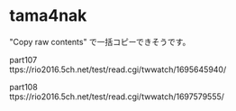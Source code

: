 # tama4nak

"Copy raw contents" で一括コピーできそうです。


part107    
ttps://rio2016.5ch.net/test/read.cgi/twwatch/1695645940/

part108    
ttps://rio2016.5ch.net/test/read.cgi/twwatch/1697579555/
